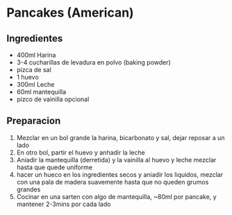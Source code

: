 # Pancakes (American)

## Ingredientes
- 400ml Harina
- 3-4 cucharillas de levadura en polvo (baking powder)
- pizca de sal
- 1 huevo
- 300ml Leche
- 60ml mantequilla
- pizco de vainilla opcional

## Preparacion

1. Mezclar en un bol grande la harina, bicarbonato y sal, dejar reposar a un lado
2. En otro bol, partir el huevo y anhadir la leche
3. Aniadir la mantequilla (derretida) y la vainilla al huevo y leche mezclar hasta que quede uniforme
4. hacer un hueco en los ingredientes secos y aniadir los liquidos, mezclar con una pala de madera suavemente hasta que no queden grumos grandes
5. Cocinar en una sarten con algo de mantequilla, ~80ml por pancake, y mantener 2-3mins por cada lado
